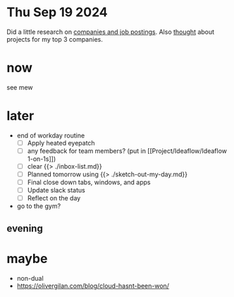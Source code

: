 # Thu Sep 19 2024

Did a little research on [companies and job postings](./company-notes-2024-09-19_07-56-55_-0400.md). Also [thought](./2024-09-19_08-32-17_-0400.md) about projects for my top 3 companies.

# now

see mew

# later

- end of workday routine
  - [ ] Apply heated eyepatch
  - [ ] any feedback for team members? (put in [[Project/Ideaflow/Ideaflow 1-on-1s]])
  - [ ] clear [](./inbox-list.md)
        {{> ./inbox-list.md}}
  - [ ] Planned tomorrow using [](./sketch-out-my-day.md)
        {{> ./sketch-out-my-day.md}}
  - [ ] Final close down tabs, windows, and apps
  - [ ] Update slack status
  - [ ] Reflect on the day [](./daily-reflections.md)
- go to the gym?

## evening

# maybe

- non-dual
- https://olivergilan.com/blog/cloud-hasnt-been-won/
